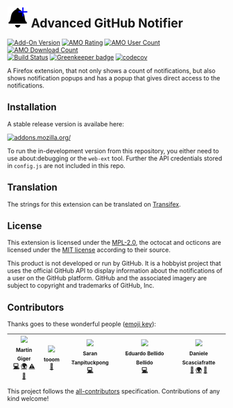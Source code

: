 # ![](images/icon-48.png) Advanced GitHub Notifier

[![Add-On Version](https://img.shields.io/amo/v/advanced-github-notifier.svg)](https://addons.mozilla.org/firefox/addon/advanced-github-notifier/?src=external-ghversion) [![AMO Rating](https://img.shields.io/amo/stars/advanced-github-notifier.svg)](https://addons.mozilla.org/firefox/addon/advanced-github-notifier/?src=external-ghrating) [![AMO User Count](https://img.shields.io/amo/users/advanced-github-notifier.svg)](https://addons.mozilla.org/firefox/addon/advanced-github-notifier/?src=external-ghusers) [![AMO Download Count](https://img.shields.io/amo/d/advanced-github-notifier.svg)](https://addons.mozilla.org/firefox/addon/advanced-github-notifier/?src=external-ghdownloads)<br>
[![Build Status](https://travis-ci.org/freaktechnik/advanced-github-notifier.svg?branch=master)](https://travis-ci.org/freaktechnik/advanced-github-notifier)  [![Greenkeeper badge](https://badges.greenkeeper.io/freaktechnik/advanced-github-notifier.svg)](https://greenkeeper.io/)  [![codecov](https://codecov.io/gh/freaktechnik/advanced-github-notifier/branch/master/graph/badge.svg)](https://codecov.io/gh/freaktechnik/advanced-github-notifier)

A Firefox extension, that not only shows a count of notifications, but also
shows notification popups and has a popup that gives direct access to the
notifications.

## Installation
A stable release version is availabe here:

[![addons.mozilla.org/](https://addons.cdn.mozilla.net/static/img/addons-buttons/AMO-button_2.png)](https://addons.mozilla.org/firefox/addon/advanced-github-notifier/)

To run the in-development version from this repository, you either need to use
about:debugging or the `web-ext` tool. Further the API credentials stored in `config.js` are not
included in this repo.

## Translation
The strings for this extension can be translated on [Transifex](https://www.transifex.com/freaktechnik/advanced-github-notifier/).

## License
This extension is licensed under the [MPL-2.0](LICENSE), the octocat and octicons
are licensed under the [MIT license](images/LICENSE) according to their source.

This product is not developed or run by GitHub. It is a hobbyist project that
uses the official GitHub API to display information about the notifications
of a user on the GitHub platform. GitHub and the associated imagery are subject
to copyright and trademarks of GitHub, Inc.

## Contributors

Thanks goes to these wonderful people ([emoji key](https://github.com/kentcdodds/all-contributors#emoji-key)):

<!-- ALL-CONTRIBUTORS-LIST:START - Do not remove or modify this section -->
<!-- prettier-ignore -->
| [<img src="https://avatars0.githubusercontent.com/u/640949?v=4" width="100px;"/><br /><sub><b>Martin Giger</b></sub>](https://humanoids.be)<br />[💻](https://github.com/freaktechnik/advanced-github-notifier/commits?author=freaktechnik "Code") [🌍](#translation-freaktechnik "Translation") [⚠️](https://github.com/freaktechnik/advanced-github-notifier/commits?author=freaktechnik "Tests") [📖](https://github.com/freaktechnik/advanced-github-notifier/commits?author=freaktechnik "Documentation") | [<img src="https://avatars2.githubusercontent.com/u/272550?v=4" width="100px;"/><br /><sub><b>tooom</b></sub>](https://github.com/Tooom)<br />[📖](https://github.com/freaktechnik/advanced-github-notifier/commits?author=Tooom "Documentation") | [<img src="https://avatars3.githubusercontent.com/u/4688092?v=4" width="100px;"/><br /><sub><b>Saran Tanpituckpong</b></sub>](https://www.google.com/+SaranTanpituckpong)<br />[💻](https://github.com/freaktechnik/advanced-github-notifier/commits?author=gluons "Code") | [<img src="https://avatars1.githubusercontent.com/u/1192339?v=4" width="100px;"/><br /><sub><b>Eduardo Bellido Bellido</b></sub>](https://edubxb.net)<br />[💻](https://github.com/freaktechnik/advanced-github-notifier/commits?author=edubxb "Code") | [<img src="https://avatars2.githubusercontent.com/u/403283?v=4" width="100px;"/><br /><sub><b>Daniele Scasciafratte</b></sub>](https://daniele.tech)<br />[🐛](https://github.com/freaktechnik/advanced-github-notifier/issues?q=author%3AMte90 "Bug reports") [🌍](#translation-Mte90 "Translation") [🤔](#ideas-Mte90 "Ideas, Planning, & Feedback") |
| :---: | :---: | :---: | :---: | :---: |
<!-- ALL-CONTRIBUTORS-LIST:END -->

This project follows the [all-contributors](https://github.com/kentcdodds/all-contributors) specification. Contributions of any kind welcome!